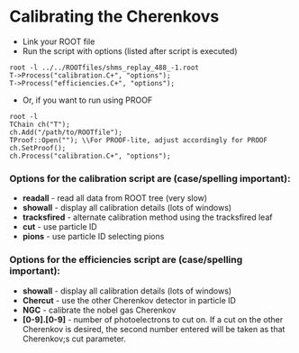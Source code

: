 # Calibrating the Cherenkovs
* Link your ROOT file
* Run the script with options (listed after script is executed)
```
root -l ../../ROOTfiles/shms_replay_488_-1.root
T->Process("calibration.C+", "options");
T->Process("efficiencies.C+", "options");
```
* Or, if you want to run using PROOF
```
root -l
TChain ch("T");
ch.Add("/path/to/ROOTfile");
TProof::Open(""); \\For PROOF-lite, adjust accordingly for PROOF
ch.SetProof();
ch.Process("calibration.C+", "options");
```
### Options for the calibration script are (case/spelling important):
* **readall** - read all data from ROOT tree (very slow)
* **showall** - display all calibration details (lots of windows)
* **tracksfired** - alternate calibration method using the tracksfired leaf
* **cut** - use particle ID
* **pions** - use particle ID selecting pions

### Options for the efficiencies script are (case/spelling important):
* **showall** - display all calibration details (lots of windows)
* **Chercut** - use the other Cherenkov detector in particle ID
* **NGC** - calibrate the nobel gas Cherenkov
* **[0-9].[0-9]** - number of photoelectrons to cut on. If a cut on the other Cherenkov is desired, the second number entered will be taken as that Cherenkov;s cut parameter.

